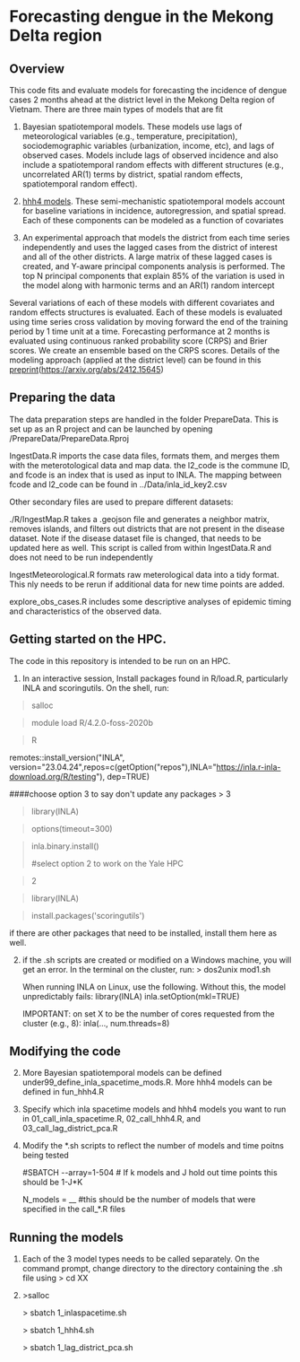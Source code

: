 # Forecasting dengue in the Mekong Delta region

## Overview 

This code fits and evaluate models for forecasting the incidence of dengue cases 2 months ahead at the district level in the Mekong Delta region of Vietnam. There are three main types of models that are fit

1.  Bayesian spatiotemporal models. These models use lags of meteorological variables (e.g., temperature, precipitation), sociodemographic variables (urbanization, income, etc), and lags of observed cases. Models include lags of observed incidence and also include a spatiotemporal random effects with different structures (e.g., uncorrelated AR(1) terms by district, spatial random effects, spatiotemporal random effect).

2.  [hhh4 models](https://cran.r-project.org/web/packages/surveillance/vignettes/hhh4_spacetime.pdf). These semi-mechanistic spatiotemporal models account for baseline variations in incidence, autoregression, and spatial spread. Each of these components can be modeled as a function of covariates

3.  An experimental approach that models the district from each time series independently and uses the lagged cases from the district of interest and all of the other districts. A large matrix of these lagged cases is created, and Y-aware principal components analysis is performed. The top N principal components that explain 85% of the variation is used in the model along with harmonic terms and an AR(1) random intercept

Several variations of each of these models with different covariates and random effects structures is evaluated. Each of these models is evaluated using time series cross validation by moving forward the end of the training period by 1 time unit at a time. Forecasting performance at 2 months is evaluated using continuous ranked probability score (CRPS) and Brier scores. We create an ensemble based on the CRPS scores. Details of the modeling approach (applied at the district level) can be found in this [preprint](https://papers.ssrn.com/sol3/papers.cfm?abstract_id=5068596)(https://arxiv.org/abs/2412.15645)

## Preparing the data

The data preparation steps are handled in the folder PrepareData. This is set up as an R project and can be launched by opening /PrepareData/PrepareData.Rproj

IngestData.R imports the case data files, formats them, and merges them with the meterotological data and map data. the l2_code is the commune ID, and fcode is an index that is used as input to INLA. The mapping between fcode and l2_code can be found in ../Data/inla_id_key2.csv

Other secondary files are used to prepare different datasets:

./R/IngestMap.R takes a .geojson file and generates a neighbor matrix, removes islands, and filters out districts that are not present in the disease dataset. Note if the disease dataset file is changed, that needs to be updated here as well. This script is called from within IngestData.R and does not need to be run independently

IngestMeteorological.R formats raw meterological data into a tidy format. This nly needs to be rerun if additional data for new time points are added.

explore_obs_cases.R includes some descriptive analyses of epidemic timing and characteristics of the observed data.

## Getting started on the HPC.

The code in this repository is intended to be run on an HPC.

1.  In an interactive session, Install packages found in R/load.R, particularly INLA and scoringutils. On the shell, run:

> salloc

> module load R/4.2.0-foss-2020b

> R

remotes::install_version("INLA", version="23.04.24",repos=c(getOption("repos"),INLA="<https://inla.r-inla-download.org/R/testing>"), dep=TRUE)

####choose option 3 to say don't update any packages \> 3

> library(INLA)

> options(timeout=300)

> inla.binary.install()
>
> #select option 2 to work on the Yale HPC

> 2

> library(INLA)

> install.packages('scoringutils')

if there are other packages that need to be installed, install them here as well.

2)  if the .sh scripts are created or modified on a Windows machine, you will get an error. In the terminal on the cluster, run: \> dos2unix mod1.sh

    When running INLA on Linux, use the following. Without this, the model unpredictably fails: library(INLA) inla.setOption(mkl=TRUE)

    IMPORTANT: on set X to be the number of cores requested from the cluster (e.g., 8): inla(..., num.threads=8)

## Modifying the code

2)  More Bayesian spatiotemporal models can be defined under99_define_inla_spacetime_mods.R. More hhh4 models can be defined in fun_hhh4.R

3)  Specify which inla spacetime models and hhh4 models you want to run in 01_call_inla_spacetime.R, 02_call_hhh4.R, and 03_call_lag_district_pca.R

4)  Modify the \*.sh scripts to reflect the number of models and time poitns being tested

    #SBATCH \--array=1-504 \# If k models and J hold out time points this should be 1-J\*K

    N_models = \_\_ #this should be the number of models that were specified in the call\_\*.R files

## Running the models

1.  Each of the 3 model types needs to be called separately. On the command prompt, change directory to the directory containing the .sh file using \> cd XX

<!-- -->

2)  \>salloc

    \> sbatch 1_inlaspacetime.sh

    \> sbatch 1_hhh4.sh

    \> sbatch 1_lag_district_pca.sh
